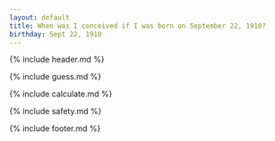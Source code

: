 ```yaml
---
layout: default
title: When was I conceived if I was born on September 22, 1910?
birthday: Sept 22, 1910
---
```


{% include header.md %}

{% include guess.md %}

{% include calculate.md %}

{% include safety.md %}

{% include footer.md %}



